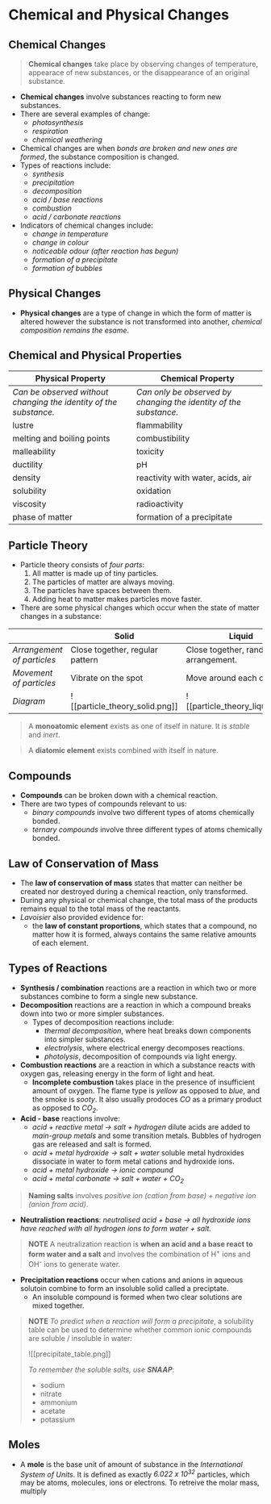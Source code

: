 # Chemical and Physical Changes
## Chemical Changes
> **Chemical changes** take place by observing changes of temperature, appearace of new substances, or the disappearance of an original substance.

- **Chemical changes** involve substances reacting to form new substances.
- There are several examples of change:
	- *photosynthesis*
	- *respiration*
	- *chemical weathering*
- Chemical changes are when *bonds are broken and new ones are formed*, the substance composition is changed.
- Types of reactions include:
	- *synthesis*
	- *precipitation*
	- *decomposition*
	- *acid / base reactions*
	- *combustion*
	- *acid / carbonate reactions*
- Indicators of chemical changes include:
	- *change in temperature*
	- *change in colour*
	- *noticeable odour (after  reaction has begun)*
	- *formation of a precipitate*
	- *formation of bubbles*

## Physical Changes
- **Physical changes** are a type of change in which the form of matter is altered however the substance is not transformed into another, *chemical composition remains the esame*.

## Chemical and Physical Properties
| Physical Property                                                 | Chemical Property                                                 |
| ----------------------------------------------------------------- | ----------------------------------------------------------------- |
| *Can be observed without changing the identity of the substance.* | *Can only be observed by changing the identity of the substance.* |
| lustre                                                            | flammability                                                      |
| melting and boiling points                                        | combustibility                                                    |
| malleability                                                      | toxicity                                                          |
| ductility                                                         | pH                                                                |
| density                                                           | reactivity with water, acids, air                                 |
| solubility                                                        | oxidation                                                         |
| viscosity                                                         | radioactivity                                                     |
| phase of matter                                                                  | formation of a precipitate                                                                  |

## Particle Theory
- Particle theory consists of *four parts*:
	1. All matter is made up of tiny particles.
	2. The particles of matter are always moving.
	3. The particles have spaces between them.
	4. Adding heat to matter makes particles move faster.
- There are some physical changes which occur when the state of matter changes in a substance:

|                            | Solid                                | Liquid                               | Gas                                  |
| -------------------------- | ------------------------------------ | ------------------------------------ | ------------------------------------ |
| *Arrangement of particles* | Close together, regular pattern      | Close together, random arrangement.  | Far apart, random arrangement.       |
| *Movement of particles*    | Vibrate on the spot                  | Move around each other.              | Move quickly in all directions.      |
| *Diagram*                  | ![[particle_theory_solid.png]] | ![[particle_theory_liquid.png]] | ![[particle_theory_gas.png]] |

> A **monoatomic element** exists as one of itself in nature. It is *stable* and *inert*.

> A **diatomic element** exists combined with itself in nature. 

## Compounds
- **Compounds** can be broken down with a chemical reaction.
- There are two types of compounds relevant to us:
	- *binary compounds* involve two different types of atoms chemically bonded.
	- *ternary compounds* involve three different types of atoms chemically bonded.

## Law of Conservation of Mass
- The **law of conservation of mass** states that matter can neither be created nor destroyed during a chemical reaction, only transformed.
- During any physical or chemical change, the total mass of the products remains equal to the total mass of the reactants.
- *Lavoisier* also provided evidence for:
	- the **law of constant proportions**, which states that a compound, no matter how it is formed, always contains the same relative amounts of each element.

## Types of Reactions
- **Synthesis / combination** reactions are a reaction in which two or more substances combine to form a single new substance.
- **Decomposition** reactions are a reaction in which a compound breaks  down into two or more simpler substances.
	- Types of decomposition reactions include:
		- *thermal decomposition*, where heat breaks down components into simpler substances.
		- *electrolysis*, where electrical energy decomposes reactions.
		- *photolysis*, decomposition of compounds via light energy.
- **Combustion reactions** are a reaction in which a substance reacts with oxygen gas, releasing energy in the form of light and heat.
	- **Incomplete combustion** takes place in the presence of insufficient amount of oxygen. The flame type is *yellow* as opposed to *blue*, and the smoke is *sooty*. It also usually prodoces *CO* as a primary product as opposed to *CO<sub>2</sub>*.
- **Acid - base** reactions involve:
	-  *acid + reactive metal -> salt + hydrogen* dilute acids are added to *main-group metals* and some transition metals. Bubbles of hydrogen gas are released and salt is formed.
	- *acid + metal hydroxide -> salt + water* soluble metal hydroxides dissociate in water to form metal cations and hydroxide ions.
	- *acid + metal hydroxide -> ionic compound*
	- *acid + metal carbonate -> salt + water + CO<sub>2</sub>* 	

> **Naming salts** involves *positive ion (cation from base) + negative ion (anion from acid)*.

- **Neutralistion reactions**: *neutralised acid + base -> all hydroxide ions have reached with all hydrogen ions to form water + salt.*

> **NOTE** A neutralization reaction is **when an acid and a base react to form water and a salt** and involves the combination of H<sup>+</sup> ions and OH<sup>-</sup> ions to generate water. 

- **Precipitation reactions** occur when cations and anions in aqueous solutoin combine to form an insoluble solid called a preciptate.
	- An insoluble compound is formed when two clear solutions are mixed together.

>**NOTE** *To predict when a reaction will form a precipitate*, a solubility table can be used to determine whether common ionic compounds are soluble / insoluble in water:
>
>![[precipitate_table.png]]
>
> _To remember the soluble salts, use **SNAAP**_:
> - sodium
> - nitrate
> - ammonium
> - acetate 
> - potassium

## Moles
- A **mole** is the base unit of amount of substance in the *International System of Units*. It is defined as exactly *6.022 x 10<sup>32<sup>* particles, which may be atoms, molecules, ions or electrons. To retreive the molar mass, multiply 